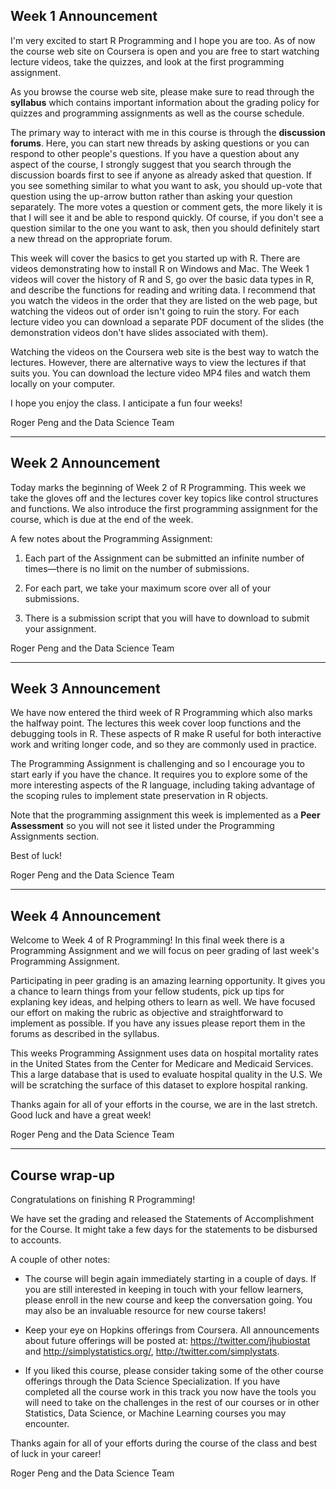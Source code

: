 ## Week 1 Announcement

I'm very excited to start R Programming and I hope you are too. As of now the course web site on Coursera is open and you are free to start watching lecture videos, take the quizzes, and look at the first programming assignment.

As you browse the course web site, please make sure to read through the <b>syllabus</b> which contains important information about the grading policy for quizzes and programming assignments as well as the course schedule.

The primary way to interact with me in this course is through the <b>discussion forums</b>. Here, you can start new threads by asking questions or you can respond to other people's questions. If you have a question about any aspect of the course, I strongly suggest that you search through the discussion boards first to see if anyone as already asked that question. If you see something similar to what you want to ask, you should up-vote that question using the up-arrow button rather than asking your question separately. The more votes a question or comment gets, the more likely it is that I will see it and be able to respond quickly. Of course, if you don't see a question similar to the one you want to ask, then you should definitely start a new thread on the appropriate forum.

This week will cover the basics to get you started up with R. There are videos demonstrating how to install R on Windows and Mac. The Week 1 videos will cover the history of R and S, go over the basic data types in R, and describe the functions for reading and writing data. I recommend that you watch the videos in the order that they are listed on the web page, but watching the videos out of order isn't going to ruin the story. For each lecture video you can download a separate PDF document of the slides (the demonstration videos don't have slides
associated with them).

Watching the videos on the Coursera web site is the best way to watch the lectures. However, there are alternative ways to view the lectures if that suits you. You can download the lecture video MP4 files and watch them locally on your computer.

I hope you enjoy the class. I anticipate a fun four weeks!

Roger Peng and the Data Science Team

---

## Week 2 Announcement

Today marks the beginning of Week 2 of R Programming. This week we take the gloves off and the lectures cover key topics like control structures and functions. We also introduce the first programming assignment for the course, which is due at the end of the week.

A few notes about the Programming Assignment:

1. Each part of the Assignment can be submitted an infinite number of times&mdash;there is no limit on the number of submissions.

2. For each part, we take your maximum score over all of your submissions.

3. There is a submission script that you will have to download to submit your assignment.


Roger Peng and the Data Science Team

---


## Week 3 Announcement


We have now entered the third week of R Programming which also marks the halfway point. The lectures this week cover loop functions and the debugging tools in R. These aspects of R make R useful for both interactive work and writing longer code, and so they are commonly used in practice.

The Programming Assignment is challenging and so I encourage you to start early if you have the chance. It requires you to explore some of the more interesting aspects of the R language, including taking advantage of the scoping rules to implement state preservation in R objects. 

Note that the programming assignment this week is implemented as a <b>Peer Assessment</b> so you will not see it listed under the Programming Assignments section.

Best of luck!

Roger Peng and the Data Science Team



---


## Week 4 Announcement


Welcome to Week 4 of R Programming! In this final week there is a Programming Assignment and we will focus on peer grading of last week's Programming Assignment. 

Participating in peer grading is an amazing learning opportunity. It gives you a chance to learn things from your fellow students, pick up tips for explaning key ideas, and helping others to learn as well. We have focused our effort on making the rubric as objective and straightforward to implement as possible. If you have any issues please report them in the forums as described in the syllabus. 

This weeks Programming Assignment uses data on hospital mortality rates in the United States from the Center for Medicare and Medicaid Services. This a large database that is used to evaluate hospital quality in the U.S. We will be scratching the surface of this dataset to explore hospital ranking.

Thanks again for all of your efforts in the course, we are in the last stretch. Good luck and have a great week!

Roger Peng and the Data Science Team


---

## Course wrap-up

Congratulations on finishing R Programming!

We have set the grading and released the Statements of Accomplishment for the Course. It might take a few days for the statements to be disbursed to accounts.

A couple of other notes:

* The course will begin again immediately starting in a couple of days. If you are still interested in keeping in touch with your fellow learners, please enroll in the new course and keep the conversation going. You may also be an invaluable resource for new course takers!

* Keep your eye on Hopkins offerings from Coursera. All announcements about future offerings will be posted at: <a href ="https://twitter.com/jhubiostat">https://twitter.com/jhubiostat</a> and <a href="http://simplystatistics.org/">http://simplystatistics.org/</a>, <a href="http://twitter.com/simplystats">http://twitter.com/simplystats</a>.

* If you liked this course, please consider taking some of the other
  course offerings through the Data Science Specialization. If you
  have completed all the course work in this track you now have the
  tools you will need to take on the challenges in the rest of our
  courses or in other Statistics, Data Science, or Machine Learning
  courses you may encounter.

Thanks again for all of your efforts during the course of the class
and best of luck in your career!

Roger Peng and the Data Science Team
